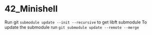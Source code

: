 # 42_Minishell

Run git `submodule update --init --recursive` to get libft submodule
To update the submodule run `git submodule update --remote --merge`
